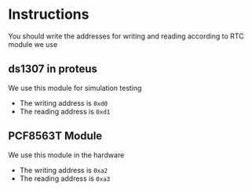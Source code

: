 # Instructions
You should write the addresses for writing and reading according to RTC module we use
## ds1307 in proteus
We use this module for simulation testing 
* The writing address is `0xd0`
* The reading address is `0xd1`
## PCF8563T Module 
We use this module in the hardware
* The writing address is `0xa2`
* The reading address is `0xa3`
